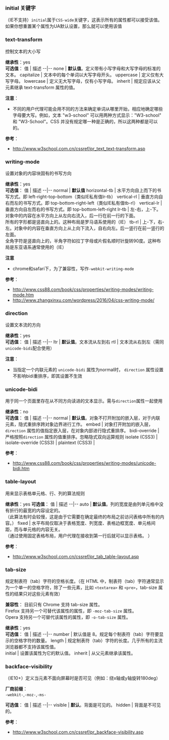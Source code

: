 ### initial 关键字
（IE不支持）`initial`属于`CSS-wide`关键字，这表示所有的属性都可以接受该值。如果你想重置某个属性为UA默认设置，那么就可以使用该值

### text-transform
控制文本的大小写  

**继承性**：yes  
**可选值**：
值	| 描述
--|--
none  | 	**默认值**。定义带有小写字母和大写字母的标准的文本。
capitalize  |	文本中的每个单词以大写字母开头。
uppercase	|  定义仅有大写字母。
lowercase   |	定义无大写字母，仅有小写字母。
inherit	| 规定应该从父元素继承 text-transform 属性的值。

**注意**：
- 不同的用户代理可能会用不同的方法来确定单词从哪里开始，相应地确定哪些字母要大写。例如，文本 "w3-school" 可以用两种方式显示："W3-school" 和 "W3-School"。CSS 并没有规定哪一种是正确的，所以这两种都是可以的。

**参考**：  
- http://www.w3school.com.cn/cssref/pr_text_text-transform.asp

### writing-mode
设置对象的内容块固有的书写方向

**继承性**：yes  
**可选值**：
值 | 描述
--|--
normal | **默认值**
horizontal-tb | 水平方向自上而下的书写方式。即 left-right-top-bottom（类似IE私有值lr-tb）
vertical-rl | 垂直方向自右而左的书写方式。即 top-bottom-right-left（类似IE私有值tb-rl）
vertical-lr | 垂直方向自左而右的书写方式。即 top-bottom-left-right
lr-tb | 左-右，上-下。对象中的内容在水平方向上从左向右流入，后一行在前一行的下面。<br>所有的字形都是竖直向上的。这种布局是罗马语系使用的（IE）
tb-rl | 上-下，右-左。对象中的内容在垂直方向上从上向下流入，自右向左。后一竖行在前一竖行的左面。<br>全角字符是竖直向上的，半角字符如拉丁字母或片假名顺时针旋转90度。这种布局是东亚语系通常使用的（IE）

**注意**
- chrome和safari下，为了兼容性，写作`-webkit-writing-mode`

**参考**：
- http://www.css88.com/book/css/properties/writing-modes/writing-mode.htm
- http://www.zhangxinxu.com/wordpress/2016/04/css-writing-mode/

### direction
设置文本流的方向

**继承性**：yes  
**可选值**：
值 | 描述
--|--
ltr | **默认值**。文本流从左到右
rtl | 文本流从右到左（需同`unicode-bidi`配合使用）

**注意**：
- 当指定一个内联元素的 `unicode-bidi` 属性为normal时， `direction` 属性设置不影响bidi重排序，即其设置不生效

### unicode-bidi
用于同一个页面里存在从不同方向读进的文本显示。需与`direction`属性一起使用

**继承性**：no  
**可选值**：
值 | 描述
--|--
normal | **默认值**。对象不打开附加的嵌入层，对于内联元素，隐式重排序跨对象边界进行工作。
embed | 对象打开附加的嵌入层，`direction` 属性的值指定嵌入层，在对象内部进行隐式重排序。
bidi-override | 严格按照`direction` 属性的值重排序。忽略隐式双向运算规则
isolate (CSS3) | 
isolate-override (CSS3)  | 
plaintext (CSS3) |

**参考**：
- http://www.css88.com/book/css/properties/writing-modes/unicode-bidi.htm

### table-layout
用来显示表格单元格、行、列的算法规则

**继承性**：yes
**可选值**：
值 | 描述
--|--
auto | **默认值**。列的宽度是由列单元格中没有折行的最宽的内容设定的。<br>（此算法有时会较慢，这是由于它需要在确定最终的布局之前访问表格中所有的内容。）
fixed | 水平布局仅取决于表格宽度、列宽度、表格边框宽度、单元格间距，而与单元格的内容无关。<br>（通过使用固定表格布局，用户代理在接收到第一行后就可以显示表格。
）

**参考**：
- http://www.w3school.com.cn/cssref/pr_tab_table-layout.asp

### tab-size
规定制表符（tab）字符的空格长度。（在 HTML 中，制表符（tab）字符通常显示为一个单一的空格字符，除了一些元素，比如 `<textarea>` 和 `<pre>`，tab-size 属性的结果只对这些元素有效）  

**兼容性**：
目前只有 Chrome 支持 tab-size 属性。  
Firefox 支持另一个可替代该属性的属性，即 `-moz-tab-size` 属性。  
Opera 支持另一个可替代该属性的属性，即 `-o-tab-size` 属性。

**继承性**：yes  
**可选值**：
值 | 描述
--|--
number	| 默认值是 8。规定每个制表符（tab）字符要显示的空格字符的数量。
length	| 规定制表符（tab）字符的长度。几乎所有的主流浏览器都不支持该属性值。	
initial	| 设置该属性为它的默认值。
inherit	| 从父元素继承该属性。

### backface-visibility
（IE10+）定义当元素不面向屏幕时是否可见（例如：绕x轴或y轴旋转180deg）  

**厂商前缀**：   
`-webkit-`,`-moz-`,`-ms-`

**可选值**：
值 | 描述
--|--
visible | **默认**。背面是可见的。
hidden | 背面是不可见的。

**参考**：
- http://www.w3school.com.cn/cssref/pr_backface-visibility.asp